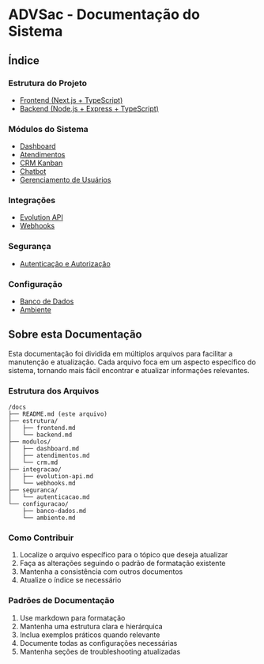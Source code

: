 # ADVSac - Documentação do Sistema

## Índice

### Estrutura do Projeto
- [Frontend (Next.js + TypeScript)](./estrutura/frontend.md)
- [Backend (Node.js + Express + TypeScript)](./estrutura/backend.md)

### Módulos do Sistema
- [Dashboard](./modulos/dashboard.md)
- [Atendimentos](./modulos/atendimentos.md)
- [CRM Kanban](./modulos/crm.md)
- [Chatbot](./modulos/chatbot.md)
- [Gerenciamento de Usuários](./modulos/usuarios.md)

### Integrações
- [Evolution API](./integracao/evolution-api.md)
- [Webhooks](./integracao/webhooks.md)

### Segurança
- [Autenticação e Autorização](./seguranca/autenticacao.md)

### Configuração
- [Banco de Dados](./configuracao/banco-dados.md)
- [Ambiente](./configuracao/ambiente.md)

## Sobre esta Documentação

Esta documentação foi dividida em múltiplos arquivos para facilitar a manutenção e atualização. Cada arquivo foca em um aspecto específico do sistema, tornando mais fácil encontrar e atualizar informações relevantes.

### Estrutura dos Arquivos

```
/docs
├── README.md (este arquivo)
├── estrutura/
│   ├── frontend.md
│   └── backend.md
├── modulos/
│   ├── dashboard.md
│   ├── atendimentos.md
│   └── crm.md
├── integracao/
│   ├── evolution-api.md
│   └── webhooks.md
├── seguranca/
│   └── autenticacao.md
└── configuracao/
    ├── banco-dados.md
    └── ambiente.md
```

### Como Contribuir

1. Localize o arquivo específico para o tópico que deseja atualizar
2. Faça as alterações seguindo o padrão de formatação existente
3. Mantenha a consistência com outros documentos
4. Atualize o índice se necessário

### Padrões de Documentação

1. Use markdown para formatação
2. Mantenha uma estrutura clara e hierárquica
3. Inclua exemplos práticos quando relevante
4. Documente todas as configurações necessárias
5. Mantenha seções de troubleshooting atualizadas
